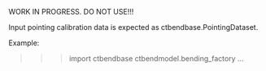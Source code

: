 WORK IN PROGRESS. DO NOT USE!!!

Input pointing calibration data is expected as ctbendbase.PointingDataset.

Example:




>>> import ctbendbase
>>> ctbendmodel.bending_factory
...
